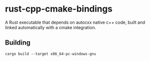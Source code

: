 # rust-cpp-cmake-bindings

A Rust executable that depends on autocxx native c++ code, built and linked automatically with a cmake integration.

## Building

```
cargo build --target x86_64-pc-windows-gnu
```
